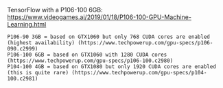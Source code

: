 TensorFlow with a P106-100 6GB: https://www.videogames.ai/2019/01/18/P106-100-GPU-Machine-Learning.html  

    P106-90 3GB = based on GTX1060 but only 768 CUDA cores are enabled (highest availability) (https://www.techpowerup.com/gpu-specs/p106-090.c2999)  
    P106-100 6GB = based on GTX1060 with 1280 CUDA cores (https://www.techpowerup.com/gpu-specs/p106-100.c2980)  
    P104-100 4GB = based on GTX1080 but only 1920 CUDA cores are enabled (this is quite rare) (https://www.techpowerup.com/gpu-specs/p104-100.c2981)  
